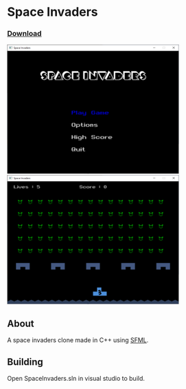
# Space Invaders

### [Download](https://github.com/shariqshah/spaceinvaders/releases/download/v1.0/SpaceInvaders.zip)

<img float="left" src="screenshots/space_invaders_menu.png" alt="Space Invaders!" width="400" height="300">
<img float="right" src="screenshots/space_invaders.png" alt="Space Invaders!" width="400" height="300">

## About

A space invaders clone made in C++ using [SFML](https://www.sfml-dev.org/index.php).

## Building

Open SpaceInvaders.sln in visual studio to build.
